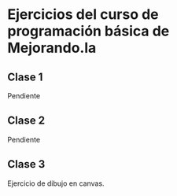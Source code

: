 # Ejercicios del curso de programación básica de Mejorando.la

## Clase 1
Pendiente

## Clase 2
Pendiente

## Clase 3
Ejercicio de dibujo en canvas.
